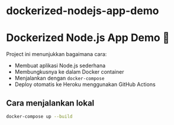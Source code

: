 # dockerized-nodejs-app-demo
# Dockerized Node.js App Demo 🚀
Project ini menunjukkan bagaimana cara:
- Membuat aplikasi Node.js sederhana
- Membungkusnya ke dalam Docker container
- Menjalankan dengan `docker-compose`
- Deploy otomatis ke Heroku menggunakan GitHub Actions

## Cara menjalankan lokal
```bash
docker-compose up --build
